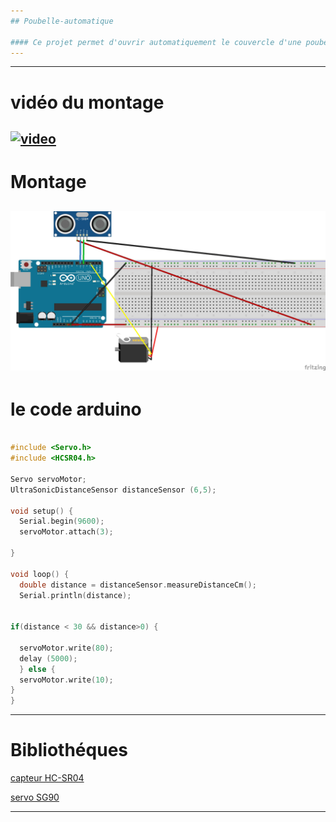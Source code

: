 ```yaml
---
## Poubelle-automatique

#### Ce projet permet d'ouvrir automatiquement le couvercle d'une poubelle.
---
```


---
# vidéo du montage
[![video](https://drive.google.com/open?id=1xSuzQbIytNH0cMay-oF3Uvymxgk5Ut2z)](https://drive.google.com/open?id=1xSuzQbIytNH0cMay-oF3Uvymxgk5Ut2z)
---

# Montage

![SCHEMA](Schema-poubelle-automatique_bb.jpg)
---

# le code arduino

``` c++

#include <Servo.h>
#include <HCSR04.h>

Servo servoMotor;
UltraSonicDistanceSensor distanceSensor (6,5);

void setup() {
  Serial.begin(9600);
  servoMotor.attach(3);

}

void loop() {
  double distance = distanceSensor.measureDistanceCm();
  Serial.println(distance);


if(distance < 30 && distance>0) {
  
  servoMotor.write(80);
  delay (5000);
  } else {
  servoMotor.write(10);
}
}
```

---

# Bibliothéques



[capteur HC-SR04](https://www.amazon.fr/junkai-t%C3%A9l%C3%A9m%C3%A9trie-ultrasons-Distance-ultrasonique/dp/B07K14XXWQ/ref=sr_1_3?s=industrial&ie=UTF8&qid=1548842913&sr=1-3&keywords=HCSR04)

[servo SG90](https://www.amazon.fr/Longruner-Moteur-H%C3%A9licopt%C3%A8re-Bateau-robots/dp/B07236KYVC/ref=sr_1_1?ie=UTF8&qid=1548843579&sr=8-1&keywords=servomoteur+arduino)


---
